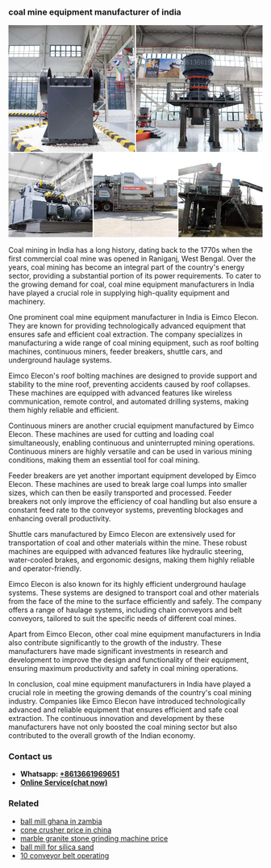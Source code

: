 <h3>coal mine equipment manufacturer of india</h3><img src='1708309298.jpg' alt=''><p>Coal mining in India has a long history, dating back to the 1770s when the first commercial coal mine was opened in Raniganj, West Bengal. Over the years, coal mining has become an integral part of the country's energy sector, providing a substantial portion of its power requirements. To cater to the growing demand for coal, coal mine equipment manufacturers in India have played a crucial role in supplying high-quality equipment and machinery.</p><p>One prominent coal mine equipment manufacturer in India is Eimco Elecon. They are known for providing technologically advanced equipment that ensures safe and efficient coal extraction. The company specializes in manufacturing a wide range of coal mining equipment, such as roof bolting machines, continuous miners, feeder breakers, shuttle cars, and underground haulage systems.</p><p>Eimco Elecon's roof bolting machines are designed to provide support and stability to the mine roof, preventing accidents caused by roof collapses. These machines are equipped with advanced features like wireless communication, remote control, and automated drilling systems, making them highly reliable and efficient.</p><p>Continuous miners are another crucial equipment manufactured by Eimco Elecon. These machines are used for cutting and loading coal simultaneously, enabling continuous and uninterrupted mining operations. Continuous miners are highly versatile and can be used in various mining conditions, making them an essential tool for coal mining.</p><p>Feeder breakers are yet another important equipment developed by Eimco Elecon. These machines are used to break large coal lumps into smaller sizes, which can then be easily transported and processed. Feeder breakers not only improve the efficiency of coal handling but also ensure a constant feed rate to the conveyor systems, preventing blockages and enhancing overall productivity.</p><p>Shuttle cars manufactured by Eimco Elecon are extensively used for transportation of coal and other materials within the mine. These robust machines are equipped with advanced features like hydraulic steering, water-cooled brakes, and ergonomic designs, making them highly reliable and operator-friendly.</p><p>Eimco Elecon is also known for its highly efficient underground haulage systems. These systems are designed to transport coal and other materials from the face of the mine to the surface efficiently and safely. The company offers a range of haulage systems, including chain conveyors and belt conveyors, tailored to suit the specific needs of different coal mines.</p><p>Apart from Eimco Elecon, other coal mine equipment manufacturers in India also contribute significantly to the growth of the industry. These manufacturers have made significant investments in research and development to improve the design and functionality of their equipment, ensuring maximum productivity and safety in coal mining operations.</p><p>In conclusion, coal mine equipment manufacturers in India have played a crucial role in meeting the growing demands of the country's coal mining industry. Companies like Eimco Elecon have introduced technologically advanced and reliable equipment that ensures efficient and safe coal extraction. The continuous innovation and development by these manufacturers have not only boosted the coal mining sector but also contributed to the overall growth of the Indian economy.</p><h3>Contact us</h3><ul><li><strong>Whatsapp:&nbsp;<a href="https://wa.me/8613661969651">+8613661969651</a></strong></li><li><a href="https://swt.shibang-china.com/?git&amp;zhl&amp;coal mine equipment manufacturer of india"><strong>Online Service(chat now)</strong></a></li></ul><h3>Related</h3><ul><li><a href='ball mill ghana in zambia.md'>ball mill ghana in zambia</a></li><li><a href='cone crusher price in china.md'>cone crusher price in china</a></li><li><a href='marble granite stone grinding machine price.md'>marble granite stone grinding machine price</a></li><li><a href='ball mill for silica sand.md'>ball mill for silica sand</a></li><li><a href='10 conveyor belt operating.md'>10 conveyor belt operating</a></li></ul>